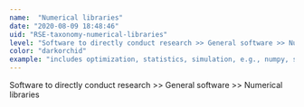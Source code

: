 ```yaml
---
name:  "Numerical libraries"
date: "2020-08-09 18:48:46"
uid: "RSE-taxonomy-numerical-libraries"
level: "Software to directly conduct research >> General software >> Numerical libraries"
color: "darkorchid"
example: "includes optimization, statistics, simulation, e.g., numpy, scikit-learn" 
---
```


Software to directly conduct research >> General software >> Numerical libraries